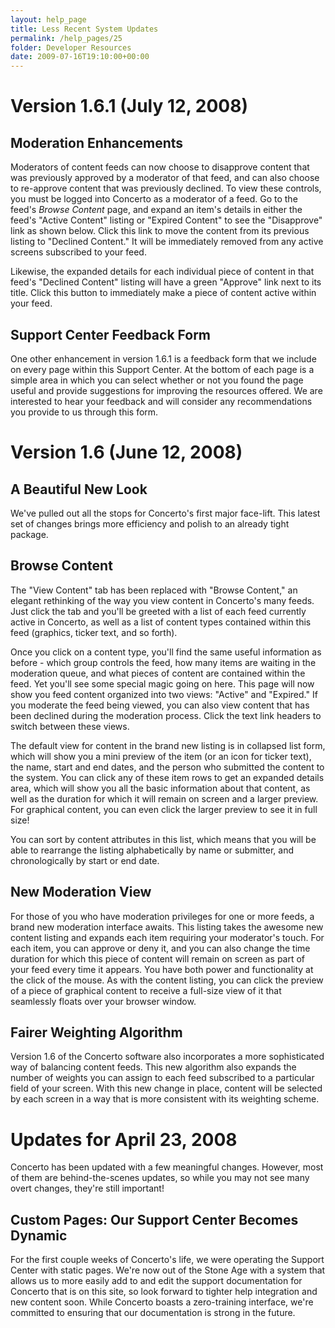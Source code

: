 ```yaml
---
layout: help_page
title: Less Recent System Updates
permalink: /help_pages/25
folder: Developer Resources
date: 2009-07-16T19:10:00+00:00
---
```


# Version 1.6.1 (July 12, 2008)

## Moderation Enhancements

Moderators of content feeds can now choose to disapprove content that was previously approved by a moderator of that feed, and can also choose to re-approve content that was previously declined. To view these controls, you must be logged into Concerto as a moderator of a feed. Go to the feed's _Browse Content_ page, and expand an item's details in either the feed's "Active Content" listing or "Expired Content" to see the "Disapprove" link as shown below. Click this link to move the content from its previous listing to "Declined Content." It will be immediately removed from any active screens subscribed to your feed.

Likewise, the expanded details for each individual piece of content in that feed's "Declined Content" listing will have a green "Approve" link next to its title. Click this button to immediately make a piece of content active within your feed.

## Support Center Feedback Form

One other enhancement in version 1.6.1 is a feedback form that we include on every page within this Support Center. At the bottom of each page is a simple area in which you can select whether or not you found the page useful and provide suggestions for improving the resources offered. We are interested to hear your feedback and will consider any recommendations you provide to us through this form.

# Version 1.6 (June 12, 2008)

## A Beautiful New Look

We've pulled out all the stops for Concerto's first major face-lift. This latest set of changes brings more efficiency and polish to an already tight package.

## Browse Content

The "View Content" tab has been replaced with "Browse Content," an elegant rethinking of the way you view content in Concerto's many feeds. Just click the tab and you'll be greeted with a list of each feed currently active in Concerto, as well as a list of content types contained within this feed (graphics, ticker text, and so forth).

Once you click on a content type, you'll find the same useful information as before - which group controls the feed, how many items are waiting in the moderation queue, and what pieces of content are contained within the feed. Yet you'll see some special magic going on here. This page will now show you feed content organized into two views: "Active" and "Expired." If you moderate the feed being viewed, you can also view content that has been declined during the moderation process. Click the text link headers to switch between these views.

The default view for content in the brand new listing is in collapsed list form, which will show you a mini preview of the item (or an icon for ticker text), the name, start and end dates, and the person who submitted the content to the system. You can click any of these item rows to get an expanded details area, which will show you all the basic information about that content, as well as the duration for which it will remain on screen and a larger preview. For graphical content, you can even click the larger preview to see it in full size!

You can sort by content attributes in this list, which means that you will be able to rearrange the listing alphabetically by name or submitter, and chronologically by start or end date.

## New Moderation View

For those of you who have moderation privileges for one or more feeds, a brand new moderation interface awaits. This listing takes the awesome new content listing and expands each item requiring your moderator's touch. For each item, you can approve or deny it, and you can also change the time duration for which this piece of content will remain on screen as part of your feed every time it appears. You have both power and functionality at the click of the mouse. As with the content listing, you can click the preview of a piece of graphical content to receive a full-size view of it that seamlessly floats over your browser window.

## Fairer Weighting Algorithm

Version 1.6 of the Concerto software also incorporates a more sophisticated way of balancing content feeds. This new algorithm also expands the number of weights you can assign to each feed subscribed to a particular field of your screen. With this new change in place, content will be selected by each screen in a way that is more consistent with its weighting scheme.

# Updates for April 23, 2008

Concerto has been updated with a few meaningful changes. However, most of them are behind-the-scenes updates, so while you may not see many overt changes, they're still important!

## Custom Pages: Our Support Center Becomes Dynamic

For the first couple weeks of Concerto's life, we were operating the Support Center with static pages. We're now out of the Stone Age with a system that allows us to more easily add to and edit the support documentation for Concerto that is on this site, so look forward to tighter help integration and new content soon. While Concerto boasts a zero-training interface, we're committed to ensuring that our documentation is strong in the future.